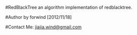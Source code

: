 #RedBlackTree
an algorithm implementation of redblacktree.

#Author
by forwind
[2012/11/18]

#Contact Me:
jiajia.wind@gmail.com

